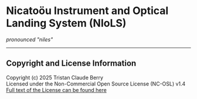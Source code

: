 # Nicatoöu Instrument and Optical Landing System (NIoLS)
*pronounced "niles"*

---

## Copyright and License Information

Copyright (c) 2025 Tristan Claude Berry  
Licensed under the Non-Commercial Open Source License (NC-OSL) v1.4  
[Full text of the License can be found here](https://github.com/tristochief/NIoLS/blob/main/LICENSE.md)
